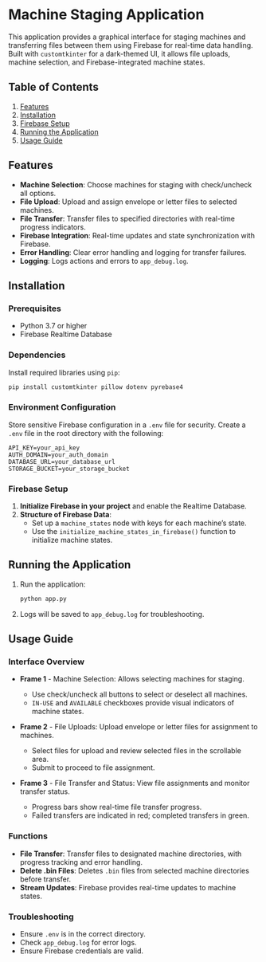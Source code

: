 
# Machine Staging Application

This application provides a graphical interface for staging machines and transferring files between them using Firebase for real-time data handling. Built with `customtkinter` for a dark-themed UI, it allows file uploads, machine selection, and Firebase-integrated machine states.

## Table of Contents
1. [Features](#features)
2. [Installation](#installation)
3. [Firebase Setup](#firebase-setup)
4. [Running the Application](#running-the-application)
5. [Usage Guide](#usage-guide)

## Features

- **Machine Selection**: Choose machines for staging with check/uncheck all options.
- **File Upload**: Upload and assign envelope or letter files to selected machines.
- **File Transfer**: Transfer files to specified directories with real-time progress indicators.
- **Firebase Integration**: Real-time updates and state synchronization with Firebase.
- **Error Handling**: Clear error handling and logging for transfer failures.
- **Logging**: Logs actions and errors to `app_debug.log`.

## Installation

### Prerequisites
- Python 3.7 or higher
- Firebase Realtime Database

### Dependencies
Install required libraries using `pip`:
```bash
pip install customtkinter pillow dotenv pyrebase4
```

### Environment Configuration

Store sensitive Firebase configuration in a `.env` file for security. Create a `.env` file in the root directory with the following:

```plaintext
API_KEY=your_api_key
AUTH_DOMAIN=your_auth_domain
DATABASE_URL=your_database_url
STORAGE_BUCKET=your_storage_bucket
```

### Firebase Setup

1. **Initialize Firebase in your project** and enable the Realtime Database.
2. **Structure of Firebase Data**:
   - Set up a `machine_states` node with keys for each machine’s state.
   - Use the `initialize_machine_states_in_firebase()` function to initialize machine states.

## Running the Application

1. Run the application:
   ```bash
   python app.py
   ```

2. Logs will be saved to `app_debug.log` for troubleshooting.

## Usage Guide

### Interface Overview

- **Frame 1** - Machine Selection: Allows selecting machines for staging.
  - Use check/uncheck all buttons to select or deselect all machines.
  - `IN-USE` and `AVAILABLE` checkboxes provide visual indicators of machine states.

- **Frame 2** - File Uploads: Upload envelope or letter files for assignment to machines.
  - Select files for upload and review selected files in the scrollable area.
  - Submit to proceed to file assignment.

- **Frame 3** - File Transfer and Status: View file assignments and monitor transfer status.
  - Progress bars show real-time file transfer progress.
  - Failed transfers are indicated in red; completed transfers in green.

### Functions

- **File Transfer**: Transfer files to designated machine directories, with progress tracking and error handling.
- **Delete .bin Files**: Deletes `.bin` files from selected machine directories before transfer.
- **Stream Updates**: Firebase provides real-time updates to machine states.

### Troubleshooting

- Ensure `.env` is in the correct directory.
- Check `app_debug.log` for error logs.
- Ensure Firebase credentials are valid.
